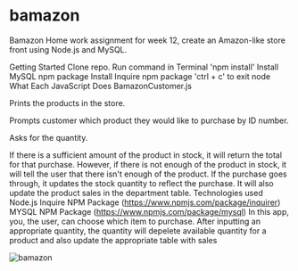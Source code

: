 # bamazon
Bamazon
Home work assignment for week 12, create an Amazon-like store front using Node.js and MySQL.

Getting Started
Clone repo.
Run command in Terminal 'npm install'
Install MySQL npm package
Install Inquire npm package
'ctrl + c' to exit node
What Each JavaScript Does
BamazonCustomer.js

Prints the products in the store.

Prompts customer which product they would like to purchase by ID number.

Asks for the quantity.

If there is a sufficient amount of the product in stock, it will return the total for that purchase.
However, if there is not enough of the product in stock, it will tell the user that there isn't enough of the product.
If the purchase goes through, it updates the stock quantity to reflect the purchase.
It will also update the product sales in the department table.
Technologies used
Node.js
Inquire NPM Package (https://www.npmjs.com/package/inquirer)
MYSQL NPM Package (https://www.npmjs.com/package/mysql)
In this app, you, the user, can choose which item to purchase.
After inputting an appropriate quantity, the quantity will depelete available quantity for a product and also update the appropriate table with sales


![bamazon](https://user-images.githubusercontent.com/32559085/39659074-82f50cee-4fee-11e8-95dc-b4f5d7478959.PNG)




